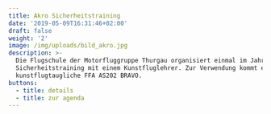 ```yaml
---
title: Akro Sicherheitstraining
date: '2019-05-09T16:31:46+02:00'
draft: false
weight: '2'
image: /img/uploads/bild_akro.jpg
description: >-
  Die Flugschule der Motorfluggruppe Thurgau organisiert einmal im Jahr ein
  Sicherheitstraining mit einem Kunstfluglehrer. Zur Verwendung kommt eine voll
  kunstflugtaugliche FFA AS202 BRAVO.
buttons:
  - title: details
  - title: zur agenda
---
```


